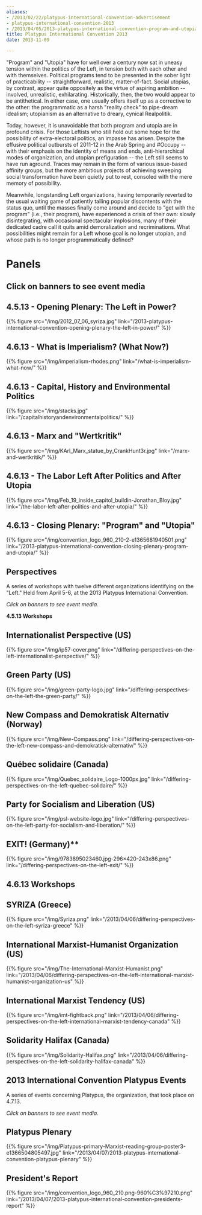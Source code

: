```yaml
---
aliases:
- /2013/02/22/platypus-international-convention-advertisement
- platypus-international-convention-2013
- /2013/04/05/2013-platypus-international-convention-program-and-utopia
title: Platypus International Convention 2013
date: 2013-11-09

---
```

"Program" and "Utopia" have for well over a century now sat in uneasy tension within the politics of the Left, in tension both with each other and with themselves. Political programs tend to be presented in the sober light of practicability -- straightforward, realistic, matter-of-fact. Social utopias, by contrast, appear quite oppositely as the virtue of aspiring ambition -- involved, unrealistic, exhilarating. Historically, then, the two would appear to be antithetical. In either case, one usually offers itself up as a corrective to the other: the programmatic as a harsh "reality check" to pipe-dream idealism; utopianism as an alternative to dreary, cynical Realpolitik.

Today, however, it is unavoidable that both program and utopia are in profound crisis. For those Leftists who still hold out some hope for the possibility of extra-electoral politics, an impasse has arisen. Despite the effusive political outbursts of 2011-12 in the Arab Spring and #Occupy -- with their emphasis on the identity of means and ends, anti-hierarchical modes of organization, and utopian prefiguration -- the Left still seems to have run aground. Traces may remain in the form of various issue-based affinity groups, but the more ambitious projects of achieving sweeping social transformation have been quietly put to rest, consoled with the mere memory of possibility.

Meanwhile, longstanding Left organizations, having temporarily reverted to the usual waiting game of patiently tailing popular discontents with the status quo, until the masses finally come around and decide to "get with the program" (i.e., their program), have experienced a crisis of their own: slowly disintegrating, with occasional spectacular implosions, many of their dedicated cadre call it quits amid demoralization and recriminations. What possibilities might remain for a Left whose goal is no longer utopian, and whose path is no longer programmatically defined?

# Panels

## Click on banners to see event media

## 4.5.13 - Opening Plenary: The Left in Power?
{{% figure src="/img/2012_07_06_syriza.jpg" link="/2013-platypus-international-convention-opening-plenary-the-left-in-power/" %}}

## 4.6.13 - What is Imperialism? (What Now?)
{{% figure src="/img/imperialism-rhodes.png" link="/what-is-imperialism-what-now/" %}}

## 4.6.13 - Capital, History and Environmental Politics
{{% figure src="/img/stacks.jpg" link="/capitalhistoryandenvironmentalpolitics/" %}}

## 4.6.13 - Marx and "Wertkritik"
{{% figure src="/img/KArl_Marx_statue_by_CrankHunt3r.jpg" link="/marx-and-wertkritik/" %}}

## 4.6.13 - The Labor Left After Politics and After Utopia
{{% figure src="/img/Feb_19_inside_capitol_buildin-Jonathan_Bloy.jpg" link="/the-labor-left-after-politics-and-after-utopia/" %}}

## 4.6.13 - Closing Plenary: "Program" and "Utopia"
{{% figure src="/img/convention_logo_960_210-2-e1365681940501.png" link="/2013-platypus-international-convention-closing-plenary-program-and-utopia/" %}}

## Perspectives

A series of workshops with twelve different organizations identifying on the "Left." Held from April 5-6, at the 2013 Platypus International Convention.

*Click on banners to see event media.*

**4.5.13 Workshops**

## Internationalist Perspective (US)
{{% figure src="/img/ip57-cover.png" link="/differing-perspectives-on-the-left-internationalist-perspective/" %}}

## Green Party (US)
{{% figure src="/img/green-party-logo.jpg" link="/differing-perspectives-on-the-left-the-green-party/" %}}

## New Compass and Demokratisk Alternativ (Norway)
{{% figure src="/img/New-Compass.png" link="/differing-perspectives-on-the-left-new-compass-and-demokratisk-alternativ/" %}}

## Québec solidaire (Canada)
{{% figure src="/img/Quebec_solidaire_Logo-1000px.jpg" link="/differing-perspectives-on-the-left-quebec-solidaire/" %}}

## Party for Socialism and Liberation (US)
{{% figure src="/img/psl-website-logo.jpg" link="/differing-perspectives-on-the-left-party-for-socialism-and-liberation/" %}}


## EXIT! (Germany)**
{{% figure src="/img/9783895023460.jpg-296×420-243x86.png" link="/differing-perspectives-on-the-left-exit/" %}}

## 4.6.13 Workshops

## SYRIZA (Greece)
{{% figure src="/img/Syriza.png" link="/2013/04/06/differing-perspectives-on-the-left-syriza-greece" %}}

## International Marxist-Humanist Organization (US)
{{% figure src="/img/The-International-Marxist-Humanist.png" link="/2013/04/06/differing-perspectives-on-the-left-international-marxist-humanist-organization-us" %}}

## International Marxist Tendency (US)
{{% figure src="/img/imt-fightback.png" link="/2013/04/06/differing-perspectives-on-the-left-international-marxist-tendency-canada" %}}

## Solidarity Halifax (Canada)
{{% figure src="/img/Solidarity-Halifax.png" link="/2013/04/06/differing-perspectives-on-the-left-solidarity-halifax-canada" %}}

## 2013 International Convention Platypus Events

A series of events concerning Platypus, the organization, that took place on 4.7.13.

*Click on banners to see event media.*

## Platypus Plenary
{{% figure src="/img/Platypus-primary-Marxist-reading-group-poster3-e1366504805497.jpg" link="/2013/04/07/2013-platypus-international-convention-platypus-plenary" %}}

## President's Report
{{% figure src="/img/convention_logo_960_210.png-960%C3%97210.png" link="/2013/04/07/2013-platypus-international-convention-presidents-report" %}}
